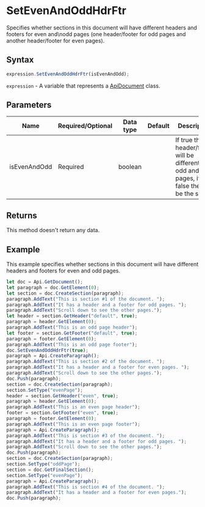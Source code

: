 # SetEvenAndOddHdrFtr

Specifies whether sections in this document will have different headers and footers for even and\nodd pages (one header/footer for odd pages and another header/footer for even pages).

## Syntax

```javascript
expression.SetEvenAndOddHdrFtr(isEvenAndOdd);
```

`expression` - A variable that represents a [ApiDocument](../ApiDocument.md) class.

## Parameters

| **Name** | **Required/Optional** | **Data type** | **Default** | **Description** |
| ------------- | ------------- | ------------- | ------------- | ------------- |
| isEvenAndOdd | Required | boolean |  | If true the header/footer will be different for odd and even pages, if false they will be the same. |

## Returns

This method doesn't return any data.

## Example

This example specifies whether sections in this document will have different headers and footers for even and odd pages.

```javascript editor-docx
let doc = Api.GetDocument();
let paragraph = doc.GetElement(0);
let section = doc.CreateSection(paragraph);
paragraph.AddText("This is section #1 of the document. ");
paragraph.AddText("It has a header and a footer for odd pages. ");
paragraph.AddText("Scroll down to see the other pages.");
let header = section.GetHeader("default", true);
paragraph = header.GetElement(0);
paragraph.AddText("This is an odd page header");
let footer = section.GetFooter("default", true);
paragraph = footer.GetElement(0);
paragraph.AddText("This is an odd page footer");
doc.SetEvenAndOddHdrFtr(true);
paragraph = Api.CreateParagraph();
paragraph.AddText("This is section #2 of the document. ");
paragraph.AddText("It has a header and a footer for even pages. ");
paragraph.AddText("Scroll down to see the other pages.");
doc.Push(paragraph);
section = doc.CreateSection(paragraph);
section.SetType("evenPage");
header = section.GetHeader("even", true);
paragraph = header.GetElement(0);
paragraph.AddText("This is an even page header");
footer = section.GetFooter("even", true);
paragraph = footer.GetElement(0);
paragraph.AddText("This is an even page footer");
paragraph = Api.CreateParagraph();
paragraph.AddText("This is section #3 of the document. ");
paragraph.AddText("It has a header and a footer for odd pages. ");
paragraph.AddText("Scroll down to see the other pages.");
doc.Push(paragraph);
section = doc.CreateSection(paragraph);
section.SetType("oddPage");
section = doc.GetFinalSection();
section.SetType("evenPage");
paragraph = Api.CreateParagraph();
paragraph.AddText("This is section #4 of the document. ");
paragraph.AddText("It has a header and a footer for even pages.");
doc.Push(paragraph);

```
